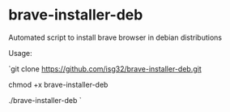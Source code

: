 # brave-installer-deb
Automated script to install brave browser in debian distributions

Usage:

`git clone https://github.com/isg32/brave-installer-deb.git

chmod +x brave-installer-deb

./brave-installer-deb
`
